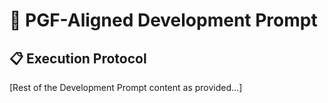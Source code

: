 # 🎯 PGF-Aligned Development Prompt

## 📋 Execution Protocol

[Rest of the Development Prompt content as provided...]
